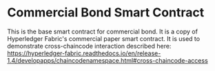 # Commercial Bond Smart Contract

This is the base smart contract for commercial bond. It is a copy of Hyperledger Fabric's commercial paper smart contract. It is used to demonstrate cross-chaincode interaction described here: https://hyperledger-fabric.readthedocs.io/en/release-1.4/developapps/chaincodenamespace.html#cross-chaincode-access
